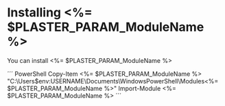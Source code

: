 # Installing <%= $PLASTER_PARAM_ModuleName %>

You can install <%= $PLASTER_PARAM_ModuleName %>

´´´ PowerShell
Copy-Item <%= $PLASTER_PARAM_ModuleName %> "C:\Users\$env:USERNAME\Documents\WindowsPowerShell\Modules\<%= $PLASTER_PARAM_ModuleName %>"
Import-Module <%= $PLASTER_PARAM_ModuleName %>
´´´